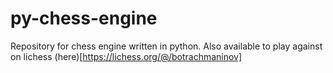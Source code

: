 # py-chess-engine

Repository for chess engine written in python. Also available to play against on lichess (here)[https://lichess.org/@/botrachmaninov]
